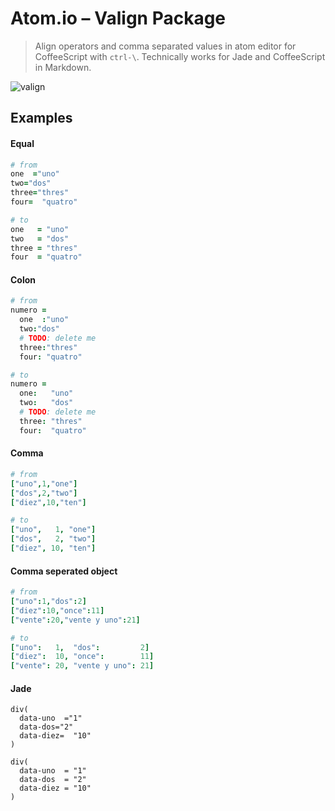 # Atom.io – Valign Package

> Align operators and comma separated values in atom editor for CoffeeScript with `ctrl-\`.
> Technically works for Jade and CoffeeScript in Markdown.

![valign](https://raw.github.com/chemoish/atom-valign/master/demo.gif)

## Examples

#### Equal

```coffeescript
# from
one  ="uno"
two="dos"
three="thres"
four=  "quatro"

# to
one   = "uno"
two   = "dos"
three = "thres"
four  = "quatro"
```

#### Colon

```coffeescript
# from
numero =
  one  :"uno"
  two:"dos"
  # TODO: delete me
  three:"thres"
  four: "quatro"

# to
numero =
  one:   "uno"
  two:   "dos"
  # TODO: delete me
  three: "thres"
  four:  "quatro"
```

#### Comma

```coffeescript
# from
["uno",1,"one"]
["dos",2,"two"]
["diez",10,"ten"]

# to
["uno",   1, "one"]
["dos",   2, "two"]
["diez", 10, "ten"]
```

#### Comma seperated object

```coffeescript
# from
["uno":1,"dos":2]
["diez":10,"once":11]
["vente":20,"vente y uno":21]

# to
["uno":   1,  "dos":         2]
["diez":  10, "once":        11]
["vente": 20, "vente y uno": 21]
```

#### Jade

```jade
div(
  data-uno  ="1"
  data-dos="2"
  data-diez=  "10"
)

div(
  data-uno  = "1"
  data-dos  = "2"
  data-diez = "10"
)
```
####
